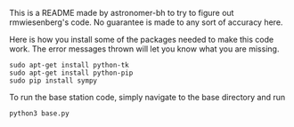 This is a README made by astronomer-bh to try to figure out rmwiesenberg's code.  No guarantee is made to any sort of accuracy here.

Here is how you install some of the packages needed to make this code work.  The error messages thrown will let you know what you are missing.
```
sudo apt-get install python-tk  
sudo apt-get install python-pip  
sudo pip install sympy
```
To run the base station code, simply navigate to the base directory and run
```
python3 base.py
```
